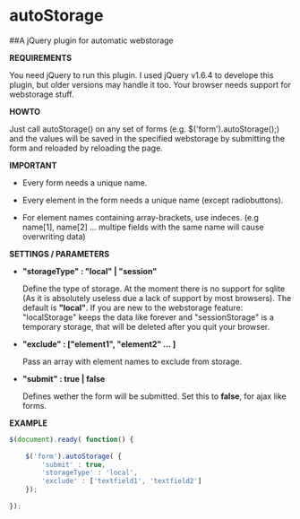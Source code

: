 autoStorage
===========
##A jQuery plugin for automatic webstorage

**REQUIREMENTS**

You need jQuery to run this plugin. I used jQuery v1.6.4 to develope this plugin, but older versions may handle it too. Your browser needs support for webstorage stuff.


**HOWTO**

Just call autoStorage() on any set of forms (e.g. $('form').autoStorage();) and the values will be saved in the specified webstorage by submitting the form and reloaded by reloading the page.


**IMPORTANT**

*	Every form needs a unique name.

*	Every element in the form needs a unique name (except radiobuttons).

*	For element names containing array-brackets, use indeces. (e.g name[1], name[2] ... multipe fields with the same name will cause overwriting data)


**SETTINGS / PARAMETERS**

*	**"storageType" : "local" | "session"**

	Define the type of storage. At the moment there is no support for sqlite (As it is absolutely useless due a lack of support by most browsers).
	The default is **"local"**. If you are new to the webstorage feature: "localStorage" keeps the data like forever and "sessionStorage" is a temporary storage, that will be deleted after you quit your browser.
	
*	**"exclude" : ["element1", "element2" ... ]**

	Pass an array with element names to exclude from storage.
	
*	**"submit" : true | false**

	Defines wether the form will be submitted. Set this to **false**, for ajax like forms.

	
**EXAMPLE**

```javascript
$(document).ready( function() {
	
	$('form').autoStorage( {
		'submit' : true,
		'storageType' : 'local',
		'exclude' : ['textfield1', 'textfield2']
	});
	
});
```
